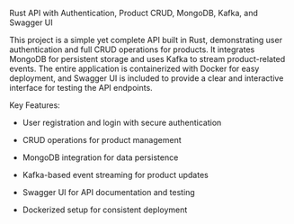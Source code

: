 Rust API with Authentication, Product CRUD, MongoDB, Kafka, and Swagger UI

This project is a simple yet complete API built in Rust, demonstrating user authentication and full CRUD operations for products. It integrates MongoDB for persistent storage and uses Kafka to stream product-related events. The entire application is containerized with Docker for easy deployment, and Swagger UI is included to provide a clear and interactive interface for testing the API endpoints.

Key Features:

- User registration and login with secure authentication

- CRUD operations for product management

- MongoDB integration for data persistence

- Kafka-based event streaming for product updates

- Swagger UI for API documentation and testing

- Dockerized setup for consistent deployment